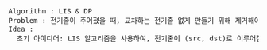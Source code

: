 <pre>
Algorithm : LIS & DP
Problem : 전기줄이 주어졌을 때, 교차하는 전기줄 없게 만들기 위해 제거해야 하는 최소의 전기줄 개수
Idea : 
  초기 아이디어: LIS 알고리즘을 사용하여, 전기줄이 (src, dst)로 이루어질 때, src를 기준으로 정렬한 뒤 순회하며 dst를 기준으로 분할 정복하여 증가하는 부분수열의 최대의 개수를 구하면 겹치지 않는 전기줄의 최대 개수를 구할 수 있다.
</pre>
